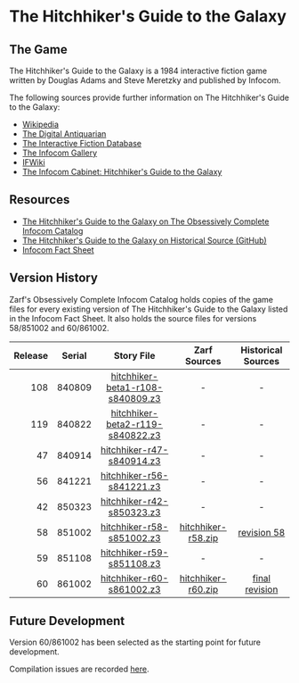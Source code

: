 # The Hitchhiker's Guide to the Galaxy

## The Game

The Hitchhiker's Guide to the Galaxy is a 1984 interactive fiction game written by Douglas Adams and Steve Meretzky and published by Infocom.

The following sources provide further information on The Hitchhiker's Guide to the Galaxy:

* [Wikipedia](https://en.wikipedia.org/wiki/The_Hitchhiker%27s_Guide_to_the_Galaxy_(video_game))
* [The Digital Antiquarian](https://www.filfre.net/2013/11/the-computerized-hitchhikers/)
* [The Interactive Fiction Database](https://ifdb.tads.org/viewgame?id=ouv80gvsl32xlion)
* [The Infocom Gallery](https://gallery.guetech.org/hhgttg/hhgttg.html)
* [IFWiki](http://www.ifwiki.org/index.php/The_Hitchhiker%27s_Guide_to_the_Galaxy)
* [The Infocom Cabinet: Hitchhiker's Guide to the Galaxy](https://archive.org/details/InfocomCabinetHitchhikersGuide)

## Resources

* [The Hitchhiker's Guide to the Galaxy on The Obsessively Complete Infocom Catalog](https://eblong.com/infocom/#hitchhiker)
* [The Hitchhiker's Guide to the Galaxy on Historical Source (GitHub)](https://github.com/historicalsource/hitchhikersguide)
* [Infocom Fact Sheet](http://pdd.if-legends.org/infocom/fact-sheet.txt)

## Version History

Zarf's Obsessively Complete Infocom Catalog holds copies of the game files for every existing version of The Hitchhiker's Guide to the Galaxy listed in the Infocom Fact Sheet. It also holds the source files for versions 58/851002 and 60/861002.

| Release | Serial | Story File                         | Zarf Sources         | Historical Sources |
| -------:|:------:|:----------------------------------:|:--------------------:|:------------------:|
|     108 | 840809 | [hitchhiker-beta1-r108-s840809.z3] |                    - |                  - |
|     119 | 840822 | [hitchhiker-beta2-r119-s840822.z3] |                    - |                  - |
|      47 | 840914 |        [hitchhiker-r47-s840914.z3] |                    - |                  - |
|      56 | 841221 |        [hitchhiker-r56-s841221.z3] |                    - |                  - |
|      42 | 850323 |        [hitchhiker-r42-s850323.z3] |                    - |                  - |
|      58 | 851002 |        [hitchhiker-r58-s851002.z3] | [hitchhiker-r58.zip] |      [revision 58] |
|      59 | 851108 |        [hitchhiker-r59-s851108.z3] |                    - |                  - |
|      60 | 861002 |        [hitchhiker-r60-s861002.z3] | [hitchhiker-r60.zip] |   [final revision] |

[hitchhiker-beta1-r108-s840809.z3]: https://eblong.com/infocom/gamefiles/hitchhiker-beta1-r108-s840809.z3

[hitchhiker-beta2-r119-s840822.z3]: https://eblong.com/infocom/gamefiles/hitchhiker-beta2-r119-s840822.z3

[hitchhiker-r47-s840914.z3]: https://eblong.com/infocom/gamefiles/hitchhiker-r47-s840914.z3

[hitchhiker-r56-s841221.z3]: https://eblong.com/infocom/gamefiles/hitchhiker-r56-s841221.z3

[hitchhiker-r42-s850323.z3]: https://eblong.com/infocom/gamefiles/hitchhiker-r42-s850323.z3

[hitchhiker-r58-s851002.z3]: https://eblong.com/infocom/gamefiles/hitchhiker-r58-s851002.z3
[hitchhiker-r58.zip]: https://eblong.com/infocom/sources/hitchhiker-r58.zip
[revision 58]: https://github.com/historicalsource/hitchhikersguide/tree/c55088a7df0675d67e159eebc35410d41e445dbc

[hitchhiker-r59-s851108.z3]: https://eblong.com/infocom/gamefiles/hitchhiker-r59-s851108.z3

[hitchhiker-r60-s861002.z3]: https://eblong.com/infocom/gamefiles/hitchhiker-r60-s861002.z3
[hitchhiker-r60.zip]: https://eblong.com/infocom/sources/hitchhiker-r60.zip
[final revision]: https://github.com/historicalsource/hitchhikersguide/tree/d7fddb5ebf706e6b7ce2398169a4a987a8f8aeb2

## Future Development

Version 60/861002 has been selected as the starting point for future development.

Compilation issues are recorded [here](https://github.com/the-infocom-files/hitchhiker/issues/2).
